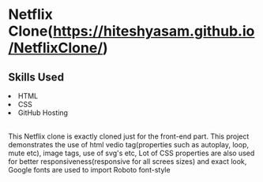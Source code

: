 # Netflix Clone(https://hiteshyasam.github.io/NetflixClone/)

## Skills Used
<li>HTML</li>
<li>CSS</li>
<li>GitHub Hosting</li>
<br>

This Netflix clone is exactly cloned just for the front-end part. This project demonstrates the use of html vedio tag(properties such as autoplay, loop, mute etc), image tags, use of svg's etc, Lot of CSS properties are also used for better responsiveness(responsive for all screes sizes) and exact look, Google fonts are used to import Roboto font-style
